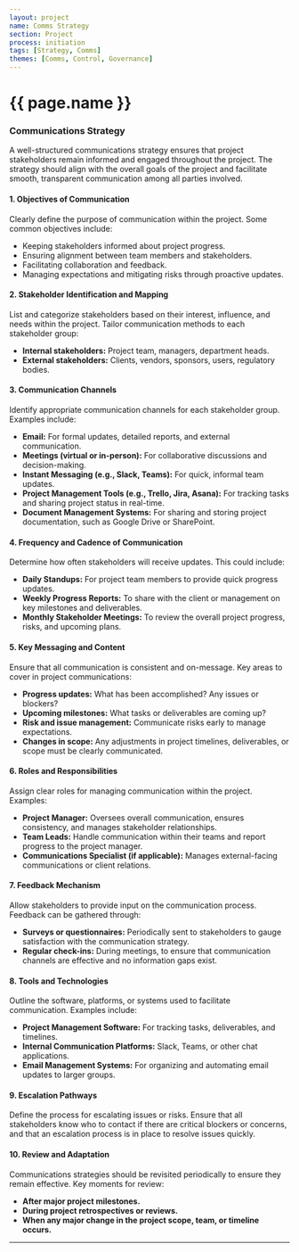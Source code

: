 ```yaml
---
layout: project
name: Comms Strategy
section: Project
process: initiation
tags: [Strategy, Comms]
themes: [Comms, Control, Governance]
---
```


# {{ page.name }}

### **Communications Strategy**

A well-structured communications strategy ensures that project stakeholders remain informed and engaged throughout the project. The strategy should align with the overall goals of the project and facilitate smooth, transparent communication among all parties involved.

#### **1. Objectives of Communication**
Clearly define the purpose of communication within the project. Some common objectives include:
- Keeping stakeholders informed about project progress.
- Ensuring alignment between team members and stakeholders.
- Facilitating collaboration and feedback.
- Managing expectations and mitigating risks through proactive updates.

#### **2. Stakeholder Identification and Mapping**
List and categorize stakeholders based on their interest, influence, and needs within the project. Tailor communication methods to each stakeholder group:
- **Internal stakeholders:** Project team, managers, department heads.
- **External stakeholders:** Clients, vendors, sponsors, users, regulatory bodies.

#### **3. Communication Channels**
Identify appropriate communication channels for each stakeholder group. Examples include:
- **Email:** For formal updates, detailed reports, and external communication.
- **Meetings (virtual or in-person):** For collaborative discussions and decision-making.
- **Instant Messaging (e.g., Slack, Teams):** For quick, informal team updates.
- **Project Management Tools (e.g., Trello, Jira, Asana):** For tracking tasks and sharing project status in real-time.
- **Document Management Systems:** For sharing and storing project documentation, such as Google Drive or SharePoint.

#### **4. Frequency and Cadence of Communication**
Determine how often stakeholders will receive updates. This could include:
- **Daily Standups:** For project team members to provide quick progress updates.
- **Weekly Progress Reports:** To share with the client or management on key milestones and deliverables.
- **Monthly Stakeholder Meetings:** To review the overall project progress, risks, and upcoming plans.

#### **5. Key Messaging and Content**
Ensure that all communication is consistent and on-message. Key areas to cover in project communications:
- **Progress updates:** What has been accomplished? Any issues or blockers?
- **Upcoming milestones:** What tasks or deliverables are coming up?
- **Risk and issue management:** Communicate risks early to manage expectations.
- **Changes in scope:** Any adjustments in project timelines, deliverables, or scope must be clearly communicated.

#### **6. Roles and Responsibilities**
Assign clear roles for managing communication within the project. Examples:
- **Project Manager:** Oversees overall communication, ensures consistency, and manages stakeholder relationships.
- **Team Leads:** Handle communication within their teams and report progress to the project manager.
- **Communications Specialist (if applicable):** Manages external-facing communications or client relations.

#### **7. Feedback Mechanism**
Allow stakeholders to provide input on the communication process. Feedback can be gathered through:
- **Surveys or questionnaires:** Periodically sent to stakeholders to gauge satisfaction with the communication strategy.
- **Regular check-ins:** During meetings, to ensure that communication channels are effective and no information gaps exist.

#### **8. Tools and Technologies**
Outline the software, platforms, or systems used to facilitate communication. Examples include:
- **Project Management Software:** For tracking tasks, deliverables, and timelines.
- **Internal Communication Platforms:** Slack, Teams, or other chat applications.
- **Email Management Systems:** For organizing and automating email updates to larger groups.

#### **9. Escalation Pathways**
Define the process for escalating issues or risks. Ensure that all stakeholders know who to contact if there are critical blockers or concerns, and that an escalation process is in place to resolve issues quickly.

#### **10. Review and Adaptation**
Communications strategies should be revisited periodically to ensure they remain effective. Key moments for review:
- **After major project milestones.**
- **During project retrospectives or reviews.**
- **When any major change in the project scope, team, or timeline occurs.**

---
